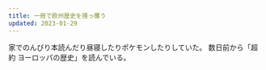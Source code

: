 ```yaml
---
title: 一冊で欧州歴史を掻っ攫う
updated: 2023-01-29
---
```


家でのんびり本読んだり昼寝したりポケモンしたりしていた。
数日前から「超約 ヨーロッパの歴史」を読んでいる。
